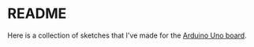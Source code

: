 # README #

Here is a collection of sketches that I've made for the
[Arduino Uno board](https://www.arduino.cc/).
